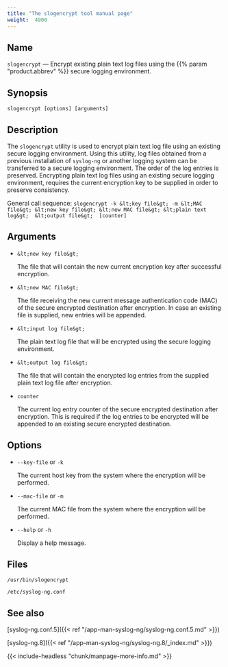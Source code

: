 ```yaml
---
title: "The slogencrypt tool manual page"
weight:  4900
---
```

<!-- DISCLAIMER: This file is based on the syslog-ng Open Source Edition documentation https://github.com/balabit/syslog-ng-ose-guides/commit/2f4a52ee61d1ea9ad27cb4f3168b95408fddfdf2 and is used under the terms of The syslog-ng Open Source Edition Documentation License. The file has been modified by Axoflow. -->

<span id="slogencrypt.1"></span>

## Name

`slogencrypt` — Encrypt existing plain text log files using the {{% param "product.abbrev" %}} secure logging environment.

## Synopsis

`slogencrypt [options] [arguments]`

## Description

The `slogencrypt` utility is used to encrypt plain text log file using an existing secure logging environment. Using this utility, log files obtained from a previous installation of `syslog-ng` or another logging system can be transferred to a secure logging environment. The order of the log entries is preserved. Encrypting plain text log files using an existing secure logging environment, requires the current encryption key to be supplied in order to preserve consistency.

General call sequence: `slogencrypt -k &lt;key file&gt; -m &lt;MAC file&gt; &lt;new key file&gt; &lt;new MAC file&gt; &lt;plain text log&gt;  &lt;output file&gt;  [counter]`

## Arguments

- `&lt;new key file&gt;`

    The file that will contain the new current encryption key after successful encryption.

- `&lt;new MAC file&gt;`

    The file receiving the new current message authentication code (MAC) of the secure encrypted destination after encryption. In case an existing file is supplied, new entries will be appended.

- `&lt;input log file&gt;`

    The plain text log file that will be encrypted using the secure logging environment.

- `&lt;output log file&gt;`

    The file that will contain the encrypted log entries from the supplied plain text log file after encryption.

- `counter`

    The current log entry counter of the secure encrypted destination after encryption. This is required if the log entries to be encrypted will be appended to an existing secure encrypted destination.

## Options

- `--key-file` or `-k`

    The current host key from the system where the encryption will be performed.

- `--mac-file` or `-m`

    The current MAC file from the system where the encryption will be performed.

- `--help` or `-h`

    Display a help message.

## Files

`/usr/bin/slogencrypt`

`/etc/syslog-ng.conf`

## See also

[syslog-ng.conf.5]({{< ref "/app-man-syslog-ng/syslog-ng.conf.5.md" >}})

[syslog-ng.8]({{< ref "/app-man-syslog-ng/syslog-ng.8/_index.md" >}})

{{< include-headless "chunk/manpage-more-info.md" >}}
